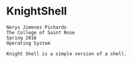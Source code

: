 # KnightShell

	Nerys Jimenez Pichardo
	The College of Saint Rose
	Spring 2016
	Operating System
	
  	Knight Shell is a simple version of a shell.
